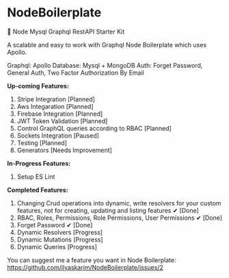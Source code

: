 # NodeBoilerplate
💪 Node Mysql Graphql RestAPI Starter Kit


A scalable and easy to work with Graphql Node Boilerplate which uses Apollo.

Graphql: Apollo
Database: Mysql + MongoDB
Auth: Forget Password, General Auth, Two Factor Authorization By Email

**Up-coming Features:**

1. Stripe Integration [Planned]
2. Aws Integaration [Planned]
3. Firebase Integration [Planned]
4. JWT Token Validation [Planned]
5. Control GraphQL queries according to RBAC [Planned]
6. Sockets Integration [Paused]
7. Testing [Planned]
8. Generators [Needs Improvement]

**In-Progress Features:**

1. Setup ES Lint

**Completed Features:**

1. Changing Crud operations into dynamic, write resolvers for your custom features, not for creating, updating and listing features ✔ [Done]
2. RBAC, Roles, Permissions, Role Permissions, User Permissions ✔ [Done]
3. Forget Password ✔ [Done]
4. Dynamic Resolvers [Progress]
5. Dynamic Mutations [Progress]
6. Dynamic Queries [Progress]


You can suggest me a feature you want in Node Boilerplate: https://github.com/ilyaskarim/NodeBoilerplate/issues/2
